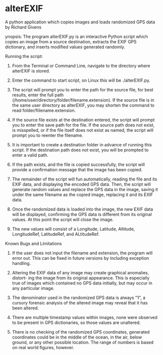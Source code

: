 # alterEXIF
A python application which copies images and loads randomized GPS data
by Richard Givens

ynopsis:
The program alterEXIF.py is an interactive Python script which copies an image
from a source destination, extracts the EXIF GPS dictionary, and inserts
modified values generated randomly.

Running the script:
1. From the Terminal or Command Line, navigate to the directory where alterEXIF
is stored.

2. Enter the command to start script, on Linux this will be ./alterEXIF.py.

3. The script will prompt you to enter the path for the source file, for best
results, enter the full path (/home/user/directory/folder/filename.extension).
If the source file is in the same user directory as alterEXIF, you may shorten
the command to read folder/fiilename.extension.

4. If the source file exists at the destination entered, the script will prompt
you to enter the save path for the file. If the source path does not exist, is
misspelled, or if the file itself does not exist as named, the script will
prompt you to reenter the filename.

5. It is important to create a destination folder in advance of running this
script. If the destination path does not exist, you will be prompted to enter a
valid path.

6. If the path exists, and the file is copied successfully, the script will
provide a confirmation message that the image has been copied.

7. The remainder of the script will fun automatically, reading the file and its
EXIF data, and displaying the encoded GPS data. Then, the script will generate
random values and replace the GPS data in the image, saving it under the same
filename as the copied image, replacing it and its EXIF data.

8. Once the randomized data is loaded into the image, the new EXIF data will
be displayed, confirming the GPS data is different from its original values. At
this point the script will close the image.

9. The new values will consist of a Longitude, Latitude, Altitude, LongitudeRef,
LatitudeRef, and ALtitudeRef.

Known Bugs and Limitations
1. If the user does not input the filename and extension, the program will error
out. This can be fixed in future versions by including exception handling.

2. Altering the EXIF data of any image may create graphical anomalies, distort-
ing the image from its original appearance. This is especially true of images
which contained no GPS data initially, but may occur in any particular image.

3. The denominator used in the randomized GPS data is always "1", a cursory
forensic analysis of the altered image may reveal that it has been altered.

4. There are multiple timestamp values within images, none were observed to be
present in GPS dictionaries, so those values are unaltered.

5. There is no checking of the randomized GPS coordinates, generated coordinates
could be in the middle of the ocean, in the air, below ground, or any other
possible location. The range of numbers is based on real world figures, however.

